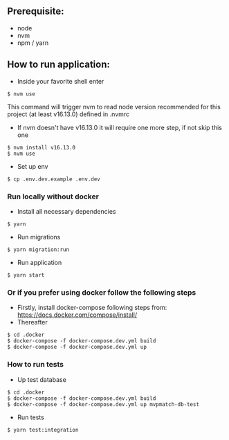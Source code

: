 ## Prerequisite:

- node
- nvm
- npm / yarn

## How to run application:

- Inside your favorite shell enter

```
$ nvm use
```

This command will trigger nvm to read node version recommended for this project (at least v16.13.0) defined in .nvmrc

- If nvm doesn't have v16.13.0 it will require one more step, if not skip this one

```
$ nvm install v16.13.0
$ nvm use
```

- Set up env

```
$ cp .env.dev.example .env.dev
```

### Run locally without docker

- Install all necessary dependencies

```
$ yarn
```

- Run migrations

```
$ yarn migration:run
```

- Run application

```
$ yarn start
```

### Or if you prefer using docker follow the following steps

- Firstly, install docker-compose following steps from: https://docs.docker.com/compose/install/
- Thereafter

```
$ cd .docker
$ docker-compose -f docker-compose.dev.yml build
$ docker-compose -f docker-compose.dev.yml up
```

### How to run tests

- Up test database

```
$ cd .docker
$ docker-compose -f docker-compose.dev.yml build
$ docker-compose -f docker-compose.dev.yml up mvpmatch-db-test
```

- Run tests
```
$ yarn test:integration
```
